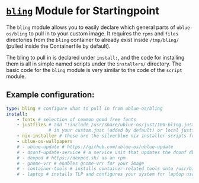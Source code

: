 # [`bling`](https://github.com/ublue-os/bling) Module for Startingpoint

The `bling` module allows you to easily declare which general parts of `ublue-os/bling` to pull in to your custom image. It requires the `rpms` and `files` directories from the `bling` container to already exist inside `/tmp/bling/` (pulled inside the Containerfile by default).

The bling to pull in is declared under `install:`, and the code for installing them is all in simple named scripts under the `installers/` directory. The basic code for the `bling` module is very similar to the code of the `script` module.

## Example configuration:

```yaml
type: bling # configure what to pull in from ublue-os/bling
install:
    - fonts # selection of common good free fonts
    - justfiles # add "!include /usr/share/ublue-os/just/100-bling.just"
                # in your custom.just (added by default) or local justfile
    - nix-installer # these are the silverblue nix installer scripts from dnkmmr69420
    - ublue-os-wallpapers
    # - ublue-update # https://github.com/ublue-os/ublue-update
    # - dconf-update-service # a service unit that updates the dconf db on boot
    # - devpod # https://devpod.sh/ as an rpm
    # - gnome-vrr # enables gnome-vrr for your image 
    # - container-tools # installs container-related tools onto /usr/bin: kind, kubectx, docker-compose and kubens 
    # - laptop # installs TLP and configures your system for laptop usage # Make sure to include the '- laptop: / usr' in the "file" module.
```
